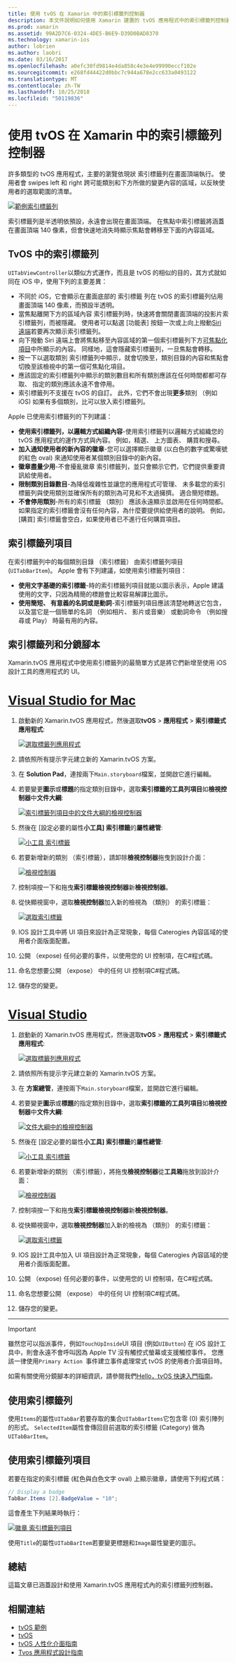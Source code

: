 ```yaml
---
title: 使用 tvOS 在 Xamarin 中的索引標籤列控制器
description: 本文件說明如何使用 Xamarin 建置的 tvOS 應用程式中的索引標籤列控制器使用。 它提供的高階檢視 索引標籤列，並討論 索引標籤列項目、 分鏡腳本整合，以及索引標籤列項目。
ms.prod: xamarin
ms.assetid: 99A2D7C6-0324-4DE5-B6E9-D39D0BAD8370
ms.technology: xamarin-ios
author: lobrien
ms.author: laobri
ms.date: 03/16/2017
ms.openlocfilehash: a0efc30fd9814e4da858c4e3e4e99990eccf102e
ms.sourcegitcommit: e268fd44422d0bbc7c944a678e2cc633a0493122
ms.translationtype: MT
ms.contentlocale: zh-TW
ms.lasthandoff: 10/25/2018
ms.locfileid: "50119836"
---
```

# <a name="working-with-tvos-tab-bar-controllers-in-xamarin"></a>使用 tvOS 在 Xamarin 中的索引標籤列控制器

許多類型的 tvOS 應用程式，主要的瀏覽依現狀 索引標籤列在畫面頂端執行。 使用者會 swipes left 和 right 跨可能類別和下方所做的變更內容的區域，以反映使用者的選取範圍的清單。

[![](tab-bars-images/tab01.png "範例索引標籤列")](tab-bars-images/tab01.png#lightbox)

索引標籤列是半透明依預設，永遠會出現在畫面頂端。 在焦點中索引標籤將涵蓋在畫面頂端 140 像素，但會快速地消失時顯示焦點會轉移至下面的內容區域。

<a name="Tab-Bars-in-tvOS" />

## <a name="tab-bars-in-tvos"></a>TvOS 中的索引標籤列

`UITabViewController`以類似方式運作，而且是 tvOS 的相似的目的，其方式就如同在 iOS 中，使用下列的主要差異：

- 不同於 iOS，它會顯示在畫面底部的  索引標籤 列在 tvOS 的索引標籤列佔用畫面頂端 140 像素，而預設半透明。
- 當焦點離開下方的區域內容 索引標籤列時，快速將會關閉畫面頂端的投影片索引標籤列，而被隱藏。 使用者可以點選 [功能表] 按鈕一次或上向上撥動[Siri 遠端](~/ios/tvos/platform/remote-bluetooth.md#The-Siri-Remote)若要再次顯示索引標籤列。
- 向下撥動 Siri 遠端上會將焦點移至內容區域的第一個索引標籤列下方[可焦點化項目](~/ios/tvos/app-fundamentals/navigation-focus.md#Focus-and-Selection)中所顯示的內容。 同樣地，這會隱藏索引標籤列，一旦焦點會轉移。
- 按一下以選取類別 索引標籤列中顯示，就會切換至，類別目錄的內容和焦點會切換至該檢視中的第一個可焦點化項目。
- 應該固定的索引標籤列中顯示的類別數目和所有類別應該在任何時間都都可存取、 指定的類別應該永遠不會停用。
- 索引標籤列不支援在 tvOS 的自訂。 此外，它們不會出現**更多**類別 （例如 iOS) 如果有多個類別，比可以放入索引標籤列。

Apple 已使用索引標籤列的下列建議：

- **使用索引標籤列，以邏輯方式組織內容**-使用索引標籤列以邏輯方式組織您的 tvOS 應用程式的運作方式與內容。 例如，精選、 上方圖表、 購買和搜尋。
- **加入通知使用者的新內容的徽章**-您可以選擇顯示徽章 (以白色的數字或驚嘆號的紅色 oval) 來通知使用者某個類別目錄中的新內容。
- **徽章盡量少用**-不會擾亂徽章 索引標籤列，並只會顯示它們，它們提供重要資訊給使用者。
- **限制類別目錄數目**-為降低複雜性並讓您的應用程式可管理、 未多載您的索引標籤列與使用類別並確保所有的類別為可見和不太過擁擠。 適合簡短標題。
- **不會停用類別**-所有的索引標籤 （類別） 應該永遠顯示並啟用在任何時間都。 如果指定的索引標籤會沒有任何內容，為什麼要提供給使用者的說明。 例如，[購買] 索引標籤會空白，如果使用者已不進行任何購買項目。

<a name="Tab-Bar-Items" />

## <a name="tab-bar-items"></a>索引標籤列項目

在索引標籤列中的每個類別目錄 （索引標籤） 由索引標籤列項目 (`UITabBarItem`)。 Apple 會有下列建議，如使用索引標籤列項目：

- **使用文字基礎的索引標籤**-時的索引標籤列項目就能以圖示表示，Apple 建議使用的文字，只因為精簡的標題會比較容易解譯比圖示。
- **使用簡短、 有意義的名詞或是動詞**-索引標籤列項目應該清楚地轉送它包含，以及當它是一個簡單的名詞 （例如相片、 影片或音樂） 或動詞命令 （例如搜尋或 Play） 時最有用的內容。

<a name="Tab-Bars-and-Storyboards" />

## <a name="tab-bars-and-storyboards"></a>索引標籤列和分鏡腳本

Xamarin.tvOS 應用程式中使用索引標籤列的最簡單方式是將它們新增至使用 iOS 設計工具的應用程式的 UI。

# <a name="visual-studio-for-mactabmacos"></a>[Visual Studio for Mac](#tab/macos)
    
1. 啟動新的 Xamarin.tvOS 應用程式，然後選取**tvOS** > **應用程式** > **索引標籤式應用程式**: 

    [![](tab-bars-images/tab02.png "選取標籤列應用程式")](tab-bars-images/tab02.png#lightbox)
1. 請依照所有提示字元建立新的 Xamarin.tvOS 方案。
1. 在  **Solution Pad**，連按兩下`Main.storyboard`檔案，並開啟它進行編輯。
1. 若要變更**圖示**或**標題**的指定類別目錄中，選取**索引標籤的工具列項目**如**檢視控制器**中**文件大綱**:

    [![](tab-bars-images/tab03a.png "索引標籤列項目中的文件大綱的檢視控制器")](tab-bars-images/tab03a.png#lightbox)
1. 然後在 [設定必要的屬性**小工具] 索引標籤**的**屬性總管**: 

    [![](tab-bars-images/tab03.png "小工具 索引標籤")](tab-bars-images/tab03.png#lightbox)
1. 若要新增新的類別 （索引標籤），請卸除**檢視控制器**拖曳到設計介面： 

    [![](tab-bars-images/tab04.png "檢視控制器")](tab-bars-images/tab04.png#lightbox)
1. 控制項按一下和拖曳**索引標籤檢視控制器**新**檢視控制器**。
1. 從快顯視窗中，選取**檢視控制器**加入新的檢視為 （類別） 的索引標籤： 

    [![](tab-bars-images/tab05.png "選取索引標籤")](tab-bars-images/tab05.png#lightbox)
1. IOS 設計工具中將 UI 項目來設計為正常現象，每個 Caterogies 內容區域的使用者介面版面配置。
1. 公開 （expose) 任何必要的事件，以使用您的 UI 控制項，在C#程式碼。
1. 命名您想要公開 （expose） 中的任何 UI 控制項C#程式碼。
1. 儲存您的變更。

# <a name="visual-studiotabwindows"></a>[Visual Studio](#tab/windows)
    
1. 啟動新的 Xamarin.tvOS 應用程式，然後選取**tvOS** > **應用程式** > **索引標籤式應用程式**: 

    [![](tab-bars-images/tab02vs.png "選取標籤列應用程式")](tab-bars-images/tab02vs.png#lightbox)
1. 請依照所有提示字元建立新的 Xamarin.tvOS 方案。
1. 在 **方案總管**，連按兩下`Main.storyboard`檔案，並開啟它進行編輯。
1. 若要變更**圖示**或**標題**的指定類別目錄中，選取**索引標籤的工具列項目**如**檢視控制器**中**文件大綱**:

    [![](tab-bars-images/tab03avs.png "文件大綱中的檢視控制器")](tab-bars-images/tab03avs.png#lightbox)
1. 然後在 [設定必要的屬性**小工具] 索引標籤**的**屬性總管**: 

    [![](tab-bars-images/tab03vs.png "小工具 索引標籤")](tab-bars-images/tab03vs.png#lightbox)
1. 若要新增新的類別 （索引標籤），將拖曳**檢視控制器**從**工具箱**拖放到設計介面： 

    [![](tab-bars-images/tab04vs.png "檢視控制器")](tab-bars-images/tab04vs.png#lightbox)
1. 控制項按一下和拖曳**索引標籤檢視控制器**新**檢視控制器**。
1. 從快顯視窗中，選取**檢視控制器**加入新的檢視為 （類別） 的索引標籤： 

    [![](tab-bars-images/tab05vs.png "選取索引標籤")](tab-bars-images/tab05vs.png#lightbox)
1. IOS 設計工具中加入 UI 項目設計為正常現象，每個 Caterogies 內容區域的使用者介面版面配置。
1. 公開 （expose) 任何必要的事件，以使用您的 UI 控制項，在C#程式碼。
1. 命名您想要公開 （expose） 中的任何 UI 控制項C#程式碼。
1. 儲存您的變更。
    
-----

> [!IMPORTANT]
> 雖然您可以指派事件，例如`TouchUpInside`UI 項目 (例如`UIButton`) 在 iOS 設計工具中，則會永遠不會呼叫因為 Apple TV 沒有觸控式螢幕或支援觸控事件。 您應該一律使用`Primary Action `事件建立事件處理常式 tvOS 的使用者介面項目時。

如需有關使用分鏡腳本的詳細資訊，請參閱我們[Hello，tvOS 快速入門指南](~/ios/tvos/get-started/hello-tvos.md)。 

<a name="Working-with-Tab-Bars" />

## <a name="working-with-tab-bars"></a>使用索引標籤列

使用`Items`的屬性`UITabBar`若要存取的集合`UITabBarItems`它包含零 (0) 索引陣列的形式。 `SelectedItem`屬性會傳回目前選取的索引標籤 (Category) 做為`UITabBarItem`。


<a name="Working-with-Tab-Bar-Items" />

## <a name="working-with-tab-bar-items"></a>使用索引標籤列項目

若要在指定的索引標籤 (紅色與白色文字 oval) 上顯示徽章，請使用下列程式碼：

```csharp
// Display a badge
TabBar.Items [2].BadgeValue = "10";
```

這會產生下列結果時執行：

[![](tab-bars-images/tab06.png "徽章 索引標籤列項目")](tab-bars-images/tab06.png#lightbox)

使用`Title`的屬性`UITabBarItem`若要變更標題和`Image`屬性變更的圖示。

<a name="Summary" />

## <a name="summary"></a>總結

這篇文章已涵蓋設計和使用 Xamarin.tvOS 應用程式內的索引標籤列控制器。




## <a name="related-links"></a>相關連結

- [tvOS 範例](https://developer.xamarin.com/samples/tvos/all/)
- [tvOS](https://developer.apple.com/tvos/)
- [tvOS 人性化介面指南](https://developer.apple.com/tvos/human-interface-guidelines/)
- [Tvos 應用程式設計指南](https://developer.apple.com/library/prerelease/tvos/documentation/General/Conceptual/AppleTV_PG/)
